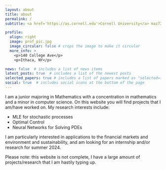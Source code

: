 ```yaml
---
layout: about
title: about
permalink: /
subtitle: <a href='https://as.cornell.edu'>Cornell University</a> maz72@cornell.edu

profile:
  align: right
  image: prof_pic.jpg
  image_circular: false # crops the image to make it circular
  more_info: >
    <p>140 College Ave</p>
    <p>Ithaca, NY</p>

news: false  # includes a list of news items
latest_posts: true  # includes a list of the newest posts
selected_papers: true # includes a list of papers marked as "selected={true}"
social: true  # includes social icons at the bottom of the page
---
```

I am a junior majoring in Mathematics with a concentration in mathematics and a minor in computer science. On this website you will find projects that I am/have worked on. My research interests include:
* MLE for stochastic processes
* Optimal Control
* Neural Networks for Solving PDEs

I am particularly interested in applications to the financial markets and environment and sustainability, and am looking for an internship and/or research for summer 2024.

Please note: this website is not complete, I have a large amount of projects/research that I am hastily typing up.



